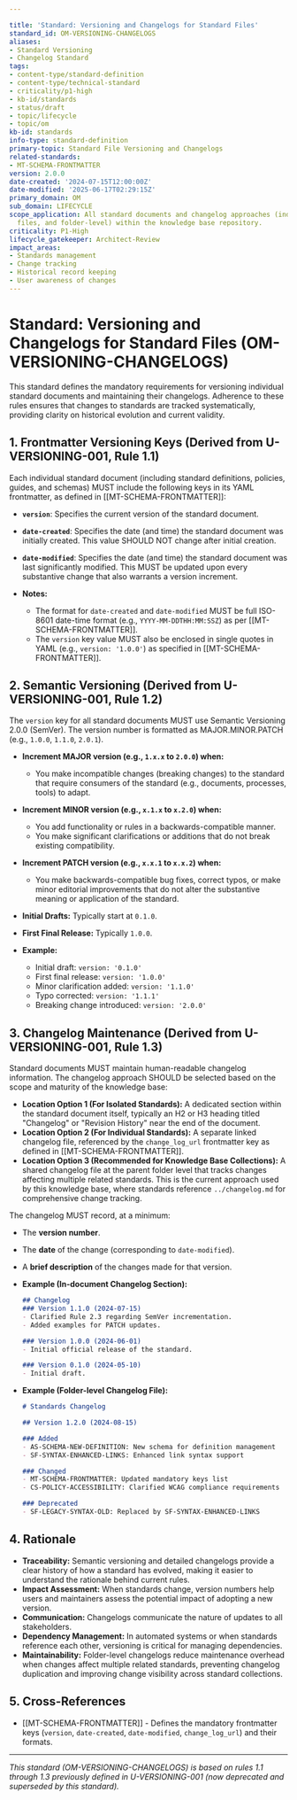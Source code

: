 ```yaml
---

title: 'Standard: Versioning and Changelogs for Standard Files'
standard_id: OM-VERSIONING-CHANGELOGS
aliases:
- Standard Versioning
- Changelog Standard
tags:
- content-type/standard-definition
- content-type/technical-standard
- criticality/p1-high
- kb-id/standards
- status/draft
- topic/lifecycle
- topic/om
kb-id: standards
info-type: standard-definition
primary-topic: Standard File Versioning and Changelogs
related-standards:
- MT-SCHEMA-FRONTMATTER
version: 2.0.0
date-created: '2024-07-15T12:00:00Z'
date-modified: '2025-06-17T02:29:15Z'
primary_domain: OM
sub_domain: LIFECYCLE
scope_application: All standard documents and changelog approaches (individual, separate
  files, and folder-level) within the knowledge base repository.
criticality: P1-High
lifecycle_gatekeeper: Architect-Review
impact_areas:
- Standards management
- Change tracking
- Historical record keeping
- User awareness of changes
---
```

# Standard: Versioning and Changelogs for Standard Files (OM-VERSIONING-CHANGELOGS)

This standard defines the mandatory requirements for versioning individual standard documents and maintaining their changelogs. Adherence to these rules ensures that changes to standards are tracked systematically, providing clarity on historical evolution and current validity.

## 1. Frontmatter Versioning Keys (Derived from U-VERSIONING-001, Rule 1.1)

Each individual standard document (including standard definitions, policies, guides, and schemas) MUST include the following keys in its YAML frontmatter, as defined in [[MT-SCHEMA-FRONTMATTER]]:

*   **`version`**: Specifies the current version of the standard document.
*   **`date-created`**: Specifies the date (and time) the standard document was initially created. This value SHOULD NOT change after initial creation.
*   **`date-modified`**: Specifies the date (and time) the standard document was last significantly modified. This MUST be updated upon every substantive change that also warrants a version increment.

*   **Notes:**
    *   The format for `date-created` and `date-modified` MUST be full ISO-8601 date-time format (e.g., `YYYY-MM-DDTHH:MM:SSZ`) as per [[MT-SCHEMA-FRONTMATTER]].
    *   The `version` key value MUST also be enclosed in single quotes in YAML (e.g., `version: '1.0.0'`) as specified in [[MT-SCHEMA-FRONTMATTER]].

## 2. Semantic Versioning (Derived from U-VERSIONING-001, Rule 1.2)

The `version` key for all standard documents MUST use Semantic Versioning 2.0.0 (SemVer). The version number is formatted as MAJOR.MINOR.PATCH (e.g., `1.0.0`, `1.1.0`, `2.0.1`).

*   **Increment MAJOR version (e.g., `1.x.x` to `2.0.0`) when:**
    *   You make incompatible changes (breaking changes) to the standard that require consumers of the standard (e.g., documents, processes, tools) to adapt.
*   **Increment MINOR version (e.g., `x.1.x` to `x.2.0`) when:**
    *   You add functionality or rules in a backwards-compatible manner.
    *   You make significant clarifications or additions that do not break existing compatibility.
*   **Increment PATCH version (e.g., `x.x.1` to `x.x.2`) when:**
    *   You make backwards-compatible bug fixes, correct typos, or make minor editorial improvements that do not alter the substantive meaning or application of the standard.

*   **Initial Drafts:** Typically start at `0.1.0`.
*   **First Final Release:** Typically `1.0.0`.

*   **Example:**
    *   Initial draft: `version: '0.1.0'`
    *   First final release: `version: '1.0.0'`
    *   Minor clarification added: `version: '1.1.0'`
    *   Typo corrected: `version: '1.1.1'`
    *   Breaking change introduced: `version: '2.0.0'`

## 3. Changelog Maintenance (Derived from U-VERSIONING-001, Rule 1.3)

Standard documents MUST maintain human-readable changelog information. The changelog approach SHOULD be selected based on the scope and maturity of the knowledge base:

*   **Location Option 1 (For Isolated Standards):** A dedicated section within the standard document itself, typically an H2 or H3 heading titled "Changelog" or "Revision History" near the end of the document.
*   **Location Option 2 (For Individual Standards):** A separate linked changelog file, referenced by the `change_log_url` frontmatter key as defined in [[MT-SCHEMA-FRONTMATTER]].
*   **Location Option 3 (Recommended for Knowledge Base Collections):** A shared changelog file at the parent folder level that tracks changes affecting multiple related standards. This is the current approach used by this knowledge base, where standards reference `../changelog.md` for comprehensive change tracking.

The changelog MUST record, at a minimum:
*   The **version number**.
*   The **date** of the change (corresponding to `date-modified`).
*   A **brief description** of the changes made for that version.

*   **Example (In-document Changelog Section):**
    ```markdown
    ## Changelog
    ### Version 1.1.0 (2024-07-15)
    - Clarified Rule 2.3 regarding SemVer incrementation.
    - Added examples for PATCH updates.

    ### Version 1.0.0 (2024-06-01)
    - Initial official release of the standard.

    ### Version 0.1.0 (2024-05-10)
    - Initial draft.
    ```

*   **Example (Folder-level Changelog File):**
    ```markdown
    # Standards Changelog
    
    ## Version 1.2.0 (2024-08-15)
    
    ### Added
    - AS-SCHEMA-NEW-DEFINITION: New schema for definition management
    - SF-SYNTAX-ENHANCED-LINKS: Enhanced link syntax support
    
    ### Changed
    - MT-SCHEMA-FRONTMATTER: Updated mandatory keys list
    - CS-POLICY-ACCESSIBILITY: Clarified WCAG compliance requirements
    
    ### Deprecated
    - SF-LEGACY-SYNTAX-OLD: Replaced by SF-SYNTAX-ENHANCED-LINKS
    ```

## 4. Rationale

*   **Traceability:** Semantic versioning and detailed changelogs provide a clear history of how a standard has evolved, making it easier to understand the rationale behind current rules.
*   **Impact Assessment:** When standards change, version numbers help users and maintainers assess the potential impact of adopting a new version.
*   **Communication:** Changelogs communicate the nature of updates to all stakeholders.
*   **Dependency Management:** In automated systems or when standards reference each other, versioning is critical for managing dependencies.
*   **Maintainability:** Folder-level changelogs reduce maintenance overhead when changes affect multiple related standards, preventing changelog duplication and improving change visibility across standard collections.

## 5. Cross-References
- [[MT-SCHEMA-FRONTMATTER]] - Defines the mandatory frontmatter keys (`version`, `date-created`, `date-modified`, `change_log_url`) and their formats.

---
*This standard (OM-VERSIONING-CHANGELOGS) is based on rules 1.1 through 1.3 previously defined in U-VERSIONING-001 (now deprecated and superseded by this standard).*
